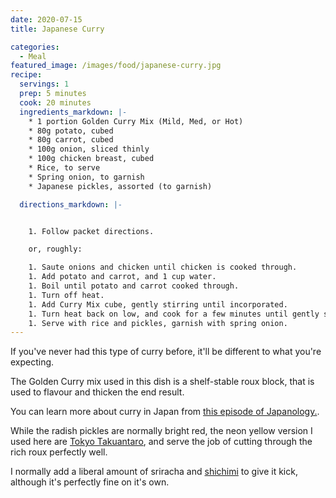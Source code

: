 ```yaml
---
date: 2020-07-15
title: Japanese Curry

categories:
  - Meal
featured_image: /images/food/japanese-curry.jpg
recipe:
  servings: 1
  prep: 5 minutes
  cook: 20 minutes
  ingredients_markdown: |-
    * 1 portion Golden Curry Mix (Mild, Med, or Hot)
    * 80g potato, cubed
    * 80g carrot, cubed
    * 100g onion, sliced thinly
    * 100g chicken breast, cubed
    * Rice, to serve
    * Spring onion, to garnish
    * Japanese pickles, assorted (to garnish)

  directions_markdown: |-


    1. Follow packet directions.

    or, roughly:

    1. Saute onions and chicken until chicken is cooked through.
    1. Add potato and carrot, and 1 cup water.
    1. Boil until potato and carrot cooked through.
    1. Turn off heat.
    1. Add Curry Mix cube, gently stirring until incorporated.
    1. Turn heat back on low, and cook for a few minutes until gently simmering.
    1. Serve with rice and pickles, garnish with spring onion.
---
```


If you've never had this type of curry before, it'll be different to what you're expecting. 

The Golden Curry mix used in this dish is a shelf-stable roux block, that is used to flavour and thicken the end result. 

You can learn more about curry in Japan from [this episode of Japanology.](https://www.youtube.com/watch?v=5pXxAiBG_z4).

While the radish pickles are normally bright red, the neon yellow version I used here are [Tokyo Takuantaro](http://www.kyuchan.co.jp/export/product_information/takuantaro/index.html), and serve the job of cutting through the rich roux perfectly well. 

I normally add a liberal amount of sriracha and [shichimi](https://www.woolworths.com.au/shop/productdetails/803610/house-foods-shichimi-togarashi) to give it kick, although it's perfectly fine on it's own. 
